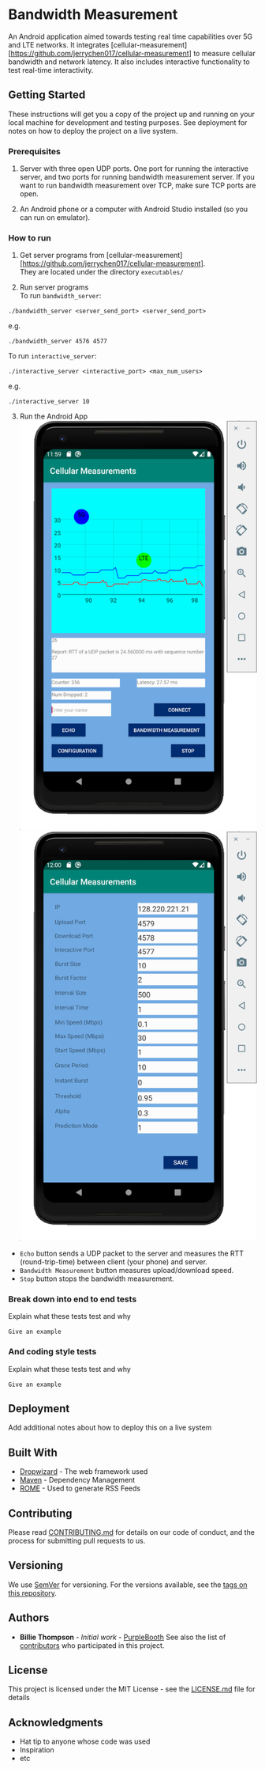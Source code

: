 # Bandwidth Measurement

An Android application aimed towards testing real time capabilities over 5G and LTE networks. It integrates [cellular-measurement][https://github.com/jerrychen017/cellular-measurement] to measure cellular bandwidth and network latency. It also includes interactive functionality to test real-time interactivity. 

## Getting Started

These instructions will get you a copy of the project up and running on your local machine for development and testing purposes. See deployment for notes on how to deploy the project on a live system.

### Prerequisites

1. Server with three open UDP ports. One port for running the interactive server, and two ports for running bandwidth measurement server. 
If you want to run bandwidth measurement over TCP, make sure TCP ports are open. 

2. An Android phone or a computer with Android Studio installed (so you can run on emulator). 

### How to run

1. Get server programs from [cellular-measurement][https://github.com/jerrychen017/cellular-measurement].  
They are located under the directory ```executables/```

2. Run server programs  
To run `bandwidth_server`:
```
./bandwidth_server <server_send_port> <server_send_port>
```
e.g. 
```
./bandwidth_server 4576 4577
```
To run `interactive_server`:
```
./interactive_server <interactive_port> <max_num_users> 
```
e.g.
```
./interactive_server 10 
```
 3. Run the Android App  
 ![alt-text-1](./res/demo-main.png "Demo Main") ![alt-text-2](./res/demo-config.png "Demo Configuration")    

 * `Echo` button sends a UDP packet to the server and measures the RTT (round-trip-time) between client (your phone) and server.
 * `Bandwidth Measurement` button measures upload/download speed.
 * `Stop` button stops the bandwidth measurement. 
### Break down into end to end tests

Explain what these tests test and why

```
Give an example
```

### And coding style tests

Explain what these tests test and why

```
Give an example
```

## Deployment

Add additional notes about how to deploy this on a live system

## Built With

* [Dropwizard](http://www.dropwizard.io/1.0.2/docs/) - The web framework used
* [Maven](https://maven.apache.org/) - Dependency Management
* [ROME](https://rometools.github.io/rome/) - Used to generate RSS Feeds

## Contributing

Please read [CONTRIBUTING.md](https://gist.github.com/PurpleBooth/b24679402957c63ec426) for details on our code of conduct, and the process for submitting pull requests to us.

## Versioning

We use [SemVer](http://semver.org/) for versioning. For the versions available, see the [tags on this repository](https://github.com/your/project/tags). 

## Authors

* **Billie Thompson** - *Initial work* - [PurpleBooth](https://github.com/PurpleBooth)
See also the list of [contributors](https://github.com/your/project/contributors) who participated in this project.

## License

This project is licensed under the MIT License - see the [LICENSE.md](LICENSE.md) file for details

## Acknowledgments

* Hat tip to anyone whose code was used
* Inspiration
* etc